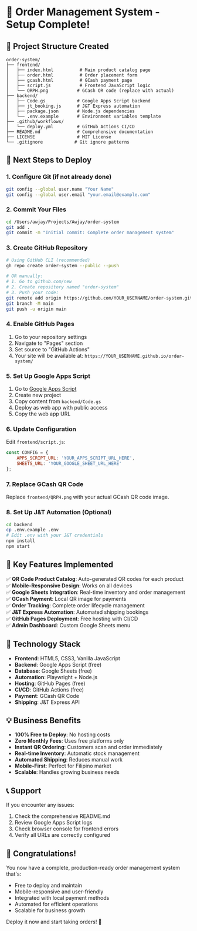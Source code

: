 # 🎉 Order Management System - Setup Complete!

## 📁 Project Structure Created

```
order-system/
├── frontend/
│   ├── index.html          # Main product catalog page
│   ├── order.html          # Order placement form
│   ├── gcash.html          # GCash payment page
│   ├── script.js           # Frontend JavaScript logic
│   └── QRPH.png           # GCash QR code (replace with actual)
├── backend/
│   ├── Code.gs            # Google Apps Script backend
│   ├── jt_booking.js      # J&T Express automation
│   ├── package.json       # Node.js dependencies
│   └── .env.example       # Environment variables template
├── .github/workflows/
│   └── deploy.yml         # GitHub Actions CI/CD
├── README.md              # Comprehensive documentation
├── LICENSE                # MIT License
└── .gitignore            # Git ignore patterns
```

## 🚀 Next Steps to Deploy

### 1. Configure Git (if not already done)
```bash
git config --global user.name "Your Name"
git config --global user.email "your.email@example.com"
```

### 2. Commit Your Files
```bash
cd /Users/awjay/Projects/Awjay/order-system
git add .
git commit -m "Initial commit: Complete order management system"
```

### 3. Create GitHub Repository
```bash
# Using GitHub CLI (recommended)
gh repo create order-system --public --push

# OR manually:
# 1. Go to github.com/new
# 2. Create repository named "order-system"
# 3. Push your code:
git remote add origin https://github.com/YOUR_USERNAME/order-system.git
git branch -M main
git push -u origin main
```

### 4. Enable GitHub Pages
1. Go to your repository settings
2. Navigate to "Pages" section
3. Set source to "GitHub Actions"
4. Your site will be available at: `https://YOUR_USERNAME.github.io/order-system/`

### 5. Set Up Google Apps Script
1. Go to [Google Apps Script](https://script.google.com)
2. Create new project
3. Copy content from `backend/Code.gs`
4. Deploy as web app with public access
5. Copy the web app URL

### 6. Update Configuration
Edit `frontend/script.js`:
```javascript
const CONFIG = {
    APPS_SCRIPT_URL: 'YOUR_APPS_SCRIPT_URL_HERE',
    SHEETS_URL: 'YOUR_GOOGLE_SHEET_URL_HERE'
};
```

### 7. Replace GCash QR Code
Replace `frontend/QRPH.png` with your actual GCash QR code image.

### 8. Set Up J&T Automation (Optional)
```bash
cd backend
cp .env.example .env
# Edit .env with your J&T credentials
npm install
npm start
```

## 🎯 Key Features Implemented

✅ **QR Code Product Catalog**: Auto-generated QR codes for each product  
✅ **Mobile-Responsive Design**: Works on all devices  
✅ **Google Sheets Integration**: Real-time inventory and order management  
✅ **GCash Payment**: Local QR image for payments  
✅ **Order Tracking**: Complete order lifecycle management  
✅ **J&T Express Automation**: Automated shipping bookings  
✅ **GitHub Pages Deployment**: Free hosting with CI/CD  
✅ **Admin Dashboard**: Custom Google Sheets menu  

## 🔧 Technology Stack

- **Frontend**: HTML5, CSS3, Vanilla JavaScript
- **Backend**: Google Apps Script (free)
- **Database**: Google Sheets (free)
- **Automation**: Playwright + Node.js
- **Hosting**: GitHub Pages (free)
- **CI/CD**: GitHub Actions (free)
- **Payment**: GCash QR Code
- **Shipping**: J&T Express API

## 💡 Business Benefits

- **100% Free to Deploy**: No hosting costs
- **Zero Monthly Fees**: Uses free platforms only
- **Instant QR Ordering**: Customers scan and order immediately
- **Real-time Inventory**: Automatic stock management
- **Automated Shipping**: Reduces manual work
- **Mobile-First**: Perfect for Filipino market
- **Scalable**: Handles growing business needs

## 📞 Support

If you encounter any issues:
1. Check the comprehensive README.md
2. Review Google Apps Script logs
3. Check browser console for frontend errors
4. Verify all URLs are correctly configured

## 🎊 Congratulations!

You now have a complete, production-ready order management system that's:
- Free to deploy and maintain
- Mobile-responsive and user-friendly
- Integrated with local payment methods
- Automated for efficient operations
- Scalable for business growth

Deploy it now and start taking orders! 🚀